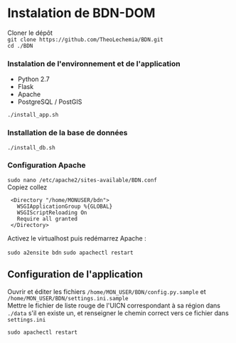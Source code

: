 # Instalation de BDN-DOM

Cloner le dépôt  
`git clone https://github.com/TheoLechemia/BDN.git `  
`cd ./BDN`

### Instalation de l'environnement et de l'application
* Python 2.7
* Flask
* Apache
* PostgreSQL / PostGIS

`./install_app.sh`  

### Installation de la base de données
`./install_db.sh`  

### Configuration Apache
`sudo nano /etc/apache2/sites-available/BDN.conf`  
Copiez collez   
```WSGIScriptAlias / /home/MONUSER/atlas/start.wsgi  
 <Directory "/home/MONUSER/bdn">  
   WSGIApplicationGroup %{GLOBAL}  
   WSGIScriptReloading On  
   Require all granted  
 </Directory>
 ```  
 
Activez le virtualhost puis redémarrez Apache :  

`sudo a2ensite bdn`
`sudo apachectl restart`  

## Configuration de l'application

Ouvrir et éditer les fichiers
`/home/MON_USER/BDN/config.py.sample` et `/home/MON_USER/BDN/settings.ini.sample`  
Mettre le fichier de liste rouge de l'UICN correspondant à sa région dans `./data` s'il en existe un, et renseigner le chemin correct vers ce fichier dans `settings.ini`

`sudo apachectl restart`

